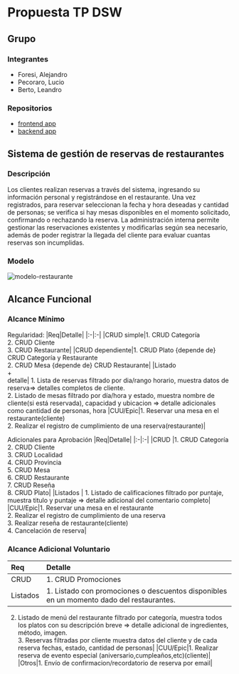 # Propuesta TP DSW

## Grupo
### Integrantes
* Foresi, Alejandro
* Pecoraro, Lucio
* Berto, Leandro

### Repositorios
* [frontend app](http://hyperlinkToGihubOrGitlab)
* [backend app](http://hyperlinkToGihubOrGitlab)


## Sistema de gestión de reservas de restaurantes
### Descripción
Los clientes realizan reservas a través del sistema, ingresando su información personal y registrándose en el restaurante.
Una vez registrados, para reservar seleccionan la fecha y hora deseadas y cantidad de personas; se verifica si hay mesas disponibles en el momento solicitado, confirmando o rechazando la reserva.
La administración interna permite gestionar las reservaciones existentes y modificarlas según sea necesario, además de poder registrar la llegada del cliente para evaluar cuantas reservas son incumplidas.

### Modelo
![modelo-restaurante](https://github.com/chipcasla/tp/assets/103225088/e38ebe95-ef40-4fc4-94d5-01ca0467034e)

## Alcance Funcional 

### Alcance Mínimo

Regularidad:
|Req|Detalle|
|:-|:-|
|CRUD simple|1. CRUD Categoría<br>2. CRUD Cliente<br>3. CRUD Restaurante|
|CRUD dependiente|1. CRUD Plato {depende de} CRUD Categoría y Restaurante<br>2. CRUD Mesa {depende de} CRUD Restaurante|
|Listado<br>+<br>detalle| 1. Lista de reservas filtrado por dia/rango horario, muestra datos de reserva=> detalles completos de cliente.
<br> 2. Listado de mesas filtrado por día/hora y estado, muestra nombre de cliente(si está reservada), capacidad y ubicacion => detalle adicionales como cantidad de personas, hora
|CUU/Epic|1. Reservar una mesa en el restaurante(cliente)<br>2. Realizar el registro de cumplimiento de una reserva(restaurante)|

Adicionales para Aprobación
|Req|Detalle|
|:-|:-|
|CRUD |1. CRUD Categoría<br>2. CRUD Cliente<br>3. CRUD Localidad<br>4. CRUD Provincia<br>5. CRUD Mesa<br>6. CRUD Restaurante<br>7. CRUD Reseña<br>8. CRUD Plato|
|Listados | 1. Listado de calificaciones filtrado por puntaje, muestra titulo y puntaje => detalle adicional del comentario completo|
|CUU/Epic|1. Reservar una mesa en el restaurante<br>2. Realizar el registro de cumplimiento de una reserva<br>3. Realizar reseña de restaurante(cliente)<br>4. Cancelación de reserva|


### Alcance Adicional Voluntario

|Req|Detalle|
|:-|:-|
|CRUD |1. CRUD Promociones |
|Listados | 1. Listado con promociones o descuentos disponibles en un momento dado del restaurantes.<br>
2. Listado de menú del restaurante filtrado por categoría, muestra todos los platos con su descripción breve => detalle adicional de ingredientes, método, imagen.
<br>3. Reservas filtradas por cliente muestra datos del cliente y de cada reserva fechas, estado, cantidad de personas|
|CUU/Epic|1. Realizar reserva de evento especial (aniversario,cumpleaños,etc)(cliente)|
|Otros|1. Envío de confirmacion/recordatorio de reserva por email|

